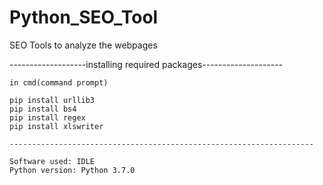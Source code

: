 # Python_SEO_Tool
SEO Tools to analyze the webpages

-------------------installing required packages--------------------
`````
in cmd(command prompt) 

pip install urllib3 
pip install bs4
pip install regex
pip install xlswriter

--------------------------------------------------------------------

Software used: IDLE
Python version: Python 3.7.0

